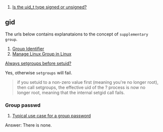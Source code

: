  1. [Is the uid_t type signed or unsigned?](https://stackoverflow.com/questions/21370094/is-the-uid-t-type-signed-or-unsigned)

## gid
The urls below contains explanataions to the concept of `supplementary group`.

 1. [Group Identifier](https://en.wikipedia.org/wiki/Group_identifier)
 2. [Manage Linux Group in Linux](https://www.techrepublic.com/article/tech-tip-manage-user-groups-in-linux/)

[Always setgroups before setuid?](https://security.stackexchange.com/questions/122141/always-setgroups-before-setuid)

Yes, otherwise `setgroups` will fail.

 > if you setuid to a non-zero value first (meaning you're no longer root), then call setgroups, the effective uid of the  ?
 > process is now no longer root, meaning that the internal setgid call fails.

### Group passwd

 1. [Typical use case for a group password](https://unix.stackexchange.com/questions/93123/typical-use-case-for-a-group-password)
 
 Answer: There is none.

